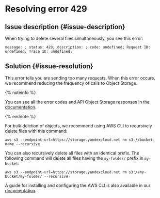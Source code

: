 # Resolving error 429



## Issue description {#issue-description}

When trying to delete several files simultaneously, you see this error:
```
message: ; status: 429; description: ; code: undefined; Request ID: undefined; Trace ID: undefined;
```
## Solution {#issue-resolution}

This error tells you are sending too many requests. When this error occurs, we recommend reducing the frequency of calls to Object Storage.

{% noteinfo %}

You can see all the error codes and API Object Storage responses in the [documentation](../../../storage/s3/api-ref/response-codes).

{% endnote %}

For bulk deletion of objects, we recommend using AWS CLI to recursively delete files with this command:

```
aws s3 --endpoint-url=https://storage.yandexcloud.net rm s3://bucket-name --recursive
```

You can also recursively delete all files with an identical prefix. The following command will delete all files having the `my-folder/` prefix in `my-bucket`:

```
aws s3 --endpoint-url=https://storage.yandexcloud.net rm s3://my-bucket/my-folder/ --recursive
```

A guide for installing and configuring the AWS CLI is also available in our [documentation](../../../docs/storage/tools/aws-cli).
